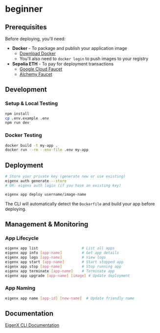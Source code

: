 # beginner

## Prerequisites

Before deploying, you'll need:

- **Docker** - To package and publish your application image
  - [Download Docker](https://www.docker.com/get-started/)
  - You'll also need to `docker login` to push images to your registry
- **Sepolia ETH** - To pay for deployment transactions
  - [Google Cloud Faucet](https://cloud.google.com/application/web3/faucet/ethereum/sepolia)
  - [Alchemy Faucet](https://sepoliafaucet.com/)

## Development

### Setup & Local Testing
```bash
npm install
cp .env.example .env
npm run dev
```

### Docker Testing
```bash
docker build -t my-app .
docker run --rm --env-file .env my-app
```

## Deployment

```bash
# Store your private key (generate new or use existing)
eigenx auth generate --store
# OR: eigenx auth login (if you have an existing key)

eigenx app deploy username/image-name
```

The CLI will automatically detect the `Dockerfile` and build your app before deploying.

## Management & Monitoring

### App Lifecycle
```bash
eigenx app list                    # List all apps
eigenx app info [app-name]         # Get app details
eigenx app logs [app-name]         # View logs
eigenx app start [app-name]        # Start stopped app
eigenx app stop [app-name]         # Stop running app
eigenx app terminate [app-name]    # Terminate app
eigenx app upgrade [app-name] [image] # Update deployment
```

### App Naming
```bash
eigenx app name [app-id] [new-name]  # Update friendly name
```

## Documentation

[EigenX CLI Documentation](https://github.com/Layr-Labs/eigenx-cli/blob/main/README.md)
